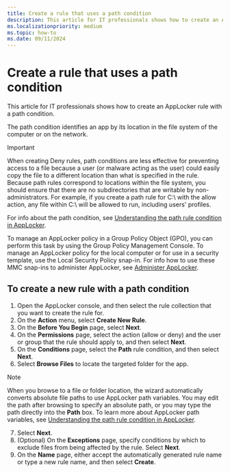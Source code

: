 ```yaml
---
title: Create a rule that uses a path condition
description: This article for IT professionals shows how to create an AppLocker rule with a path condition.
ms.localizationpriority: medium
ms.topic: how-to
ms.date: 09/11/2024
---
```


# Create a rule that uses a path condition

This article for IT professionals shows how to create an AppLocker rule with a path condition.

The path condition identifies an app by its location in the file system of the computer or on the network.

> [!IMPORTANT]
> When creating Deny rules, path conditions are less effective for preventing access to a file because a user (or malware acting as the user) could easily copy the file to a different location than what is specified in the rule. Because path rules correspond to locations within the file system, you should ensure that there are no subdirectories that are writable by non-administrators. For example, if you create a path rule for C:\\ with the allow action, any file within C:\\ will be allowed to run, including users' profiles.

For info about the path condition, see [Understanding the path rule condition in AppLocker](understanding-the-path-rule-condition-in-applocker.md).

To manage an AppLocker policy in a Group Policy Object (GPO), you can perform this task by using the Group Policy Management Console. To manage an AppLocker policy for the local computer or for use in a security template, use the Local Security Policy snap-in. For info how to use these MMC snap-ins to administer AppLocker, see [Administer AppLocker](administer-applocker.md#using-the-mmc-snap-ins-to-administer-applocker).

## To create a new rule with a path condition

1. Open the AppLocker console, and then select the rule collection that you want to create the rule for.
2. On the **Action** menu, select **Create New Rule**.
3. On the **Before You Begin** page, select **Next**.
4. On the **Permissions** page, select the action (allow or deny) and the user or group that the rule should apply to, and then select **Next**.
5. On the **Conditions** page, select the **Path** rule condition, and then select **Next**.
6. Select **Browse Files** to locate the targeted folder for the app.

  > [!NOTE]
  > When you browse to a file or folder location, the wizard automatically converts absolute file paths to use AppLocker path variables. You may edit the path after browsing to specify an absolute path, or you may type the path directly into the **Path** box. To learn more about AppLocker path variables, see [Understanding the path rule condition in AppLocker](understanding-the-path-rule-condition-in-applocker.md).

7. Select **Next**.
8. (Optional) On the **Exceptions** page, specify conditions by which to exclude files from being affected by the rule. Select **Next**.
9. On the **Name** page, either accept the automatically generated rule name or type a new rule name, and then select **Create**.

